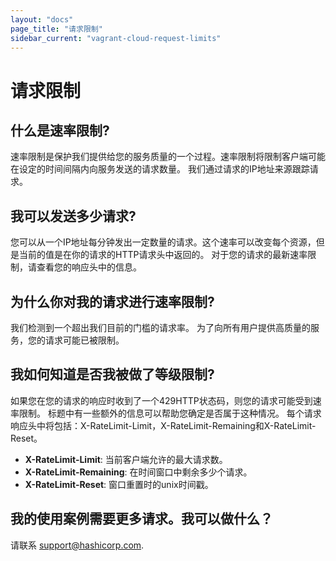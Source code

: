 ```yaml
---
layout: "docs"
page_title: "请求限制"
sidebar_current: "vagrant-cloud-request-limits"
---
```


# 请求限制

## 什么是速率限制?

速率限制是保护我们提供给您的服务质量的一个过程。速率限制将限制客户端可能在设定的时间间隔内向服务发送的请求数量。
我们通过请求的IP地址来源跟踪请求。

## 我可以发送多少请求?

您可以从一个IP地址每分钟发出一定数量的请求。这个速率可以改变每个资源，但是当前的值是在你的请求的HTTP请求头中返回的。 对于您的请求的最新速率限制，请查看您的响应头中的信息。

## 为什么你对我的请求进行速率限制?

我们检测到一个超出我们目前的门槛的请求率。 为了向所有用户提供高质量的服务，您的请求可能已被限制。

## 我如何知道是否我被做了等级限制?

如果您在您的请求的响应时收到了一个429HTTP状态码，则您的请求可能受到速率限制。 标题中有一些额外的信息可以帮助您确定是否属于这种情况。 每个请求响应头中将包括：X-RateLimit-Limit，X-RateLimit-Remaining和X-RateLimit-Reset。

- **X-RateLimit-Limit**: 当前客户端允许的最大请求数。
- **X-RateLimit-Remaining**: 在时间窗口中剩余多少个请求。
- **X-RateLimit-Reset**: 窗口重置时的unix时间戳。

## 我的使用案例需要更多请求。我可以做什么？

请联系 support@hashicorp.com.
